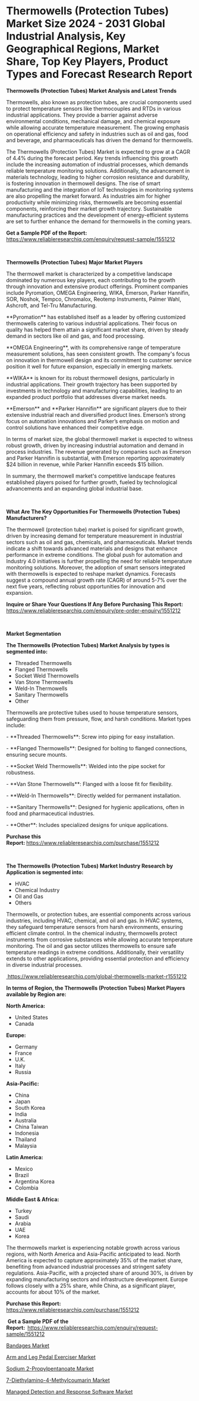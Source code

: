 <p><h1>Thermowells (Protection Tubes) Market Size 2024 - 2031 Global Industrial Analysis, Key Geographical Regions, Market Share, Top Key Players, Product Types and Forecast Research Report</h1></p><p><strong>Thermowells (Protection Tubes) Market Analysis and Latest Trends</strong></p>
<p><p>Thermowells, also known as protection tubes, are crucial components used to protect temperature sensors like thermocouples and RTDs in various industrial applications. They provide a barrier against adverse environmental conditions, mechanical damage, and chemical exposure while allowing accurate temperature measurement. The growing emphasis on operational efficiency and safety in industries such as oil and gas, food and beverage, and pharmaceuticals has driven the demand for thermowells.</p><p>The Thermowells (Protection Tubes) Market is expected to grow at a CAGR of 4.4% during the forecast period. Key trends influencing this growth include the increasing automation of industrial processes, which demands reliable temperature monitoring solutions. Additionally, the advancement in materials technology, leading to higher corrosion resistance and durability, is fostering innovation in thermowell designs. The rise of smart manufacturing and the integration of IoT technologies in monitoring systems are also propelling the market forward. As industries aim for higher productivity while minimizing risks, thermowells are becoming essential components, reinforcing their market growth trajectory. Sustainable manufacturing practices and the development of energy-efficient systems are set to further enhance the demand for thermowells in the coming years.</p></p>
<p><strong>Get a Sample PDF of the Report:&nbsp;</strong> <a href="https://www.reliableresearchiq.com/enquiry/request-sample/1551212">https://www.reliableresearchiq.com/enquiry/request-sample/1551212</a></p>
<p>&nbsp;</p>
<p><strong>Thermowells (Protection Tubes) Major Market Players</strong></p>
<p><p>The thermowell market is characterized by a competitive landscape dominated by numerous key players, each contributing to the growth through innovation and extensive product offerings. Prominent companies include Pyromation, OMEGA Engineering, WIKA, Emerson, Parker Hannifin, SOR, Noshok, Tempco, Chromalox, Reotemp Instruments, Palmer Wahl, Ashcroft, and Tel-Tru Manufacturing.</p><p>**Pyromation** has established itself as a leader by offering customized thermowells catering to various industrial applications. Their focus on quality has helped them attain a significant market share, driven by steady demand in sectors like oil and gas, and food processing.</p><p>**OMEGA Engineering**, with its comprehensive range of temperature measurement solutions, has seen consistent growth. The company's focus on innovation in thermowell design and its commitment to customer service position it well for future expansion, especially in emerging markets.</p><p>**WIKA** is known for its robust thermowell designs, particularly in industrial applications. Their growth trajectory has been supported by investments in technology and manufacturing capabilities, leading to an expanded product portfolio that addresses diverse market needs.</p><p>**Emerson** and **Parker Hannifin** are significant players due to their extensive industrial reach and diversified product lines. Emerson’s strong focus on automation innovations and Parker’s emphasis on motion and control solutions have enhanced their competitive edge.</p><p>In terms of market size, the global thermowell market is expected to witness robust growth, driven by increasing industrial automation and demand in process industries. The revenue generated by companies such as Emerson and Parker Hannifin is substantial, with Emerson reporting approximately $24 billion in revenue, while Parker Hannifin exceeds $15 billion. </p><p>In summary, the thermowell market's competitive landscape features established players poised for further growth, fueled by technological advancements and an expanding global industrial base.</p></p>
<p>&nbsp;</p>
<p><strong>What Are The Key Opportunities For Thermowells (Protection Tubes) Manufacturers?</strong></p>
<p><p>The thermowell (protection tube) market is poised for significant growth, driven by increasing demand for temperature measurement in industrial sectors such as oil and gas, chemicals, and pharmaceuticals. Market trends indicate a shift towards advanced materials and designs that enhance performance in extreme conditions. The global push for automation and Industry 4.0 initiatives is further propelling the need for reliable temperature monitoring solutions. Moreover, the adoption of smart sensors integrated with thermowells is expected to reshape market dynamics. Forecasts suggest a compound annual growth rate (CAGR) of around 5-7% over the next five years, reflecting robust opportunities for innovation and expansion.</p></p>
<p><strong>Inquire or Share Your Questions If Any Before Purchasing This Report:</strong> <a href="https://www.reliableresearchiq.com/enquiry/pre-order-enquiry/1551212">https://www.reliableresearchiq.com/enquiry/pre-order-enquiry/1551212</a></p>
<p>&nbsp;</p>
<p><strong>Market Segmentation</strong></p>
<p><strong>The Thermowells (Protection Tubes) Market Analysis by types is segmented into:</strong></p>
<p><ul><li>Threaded Thermowells</li><li>Flanged Thermowells</li><li>Socket Weld Thermowells</li><li>Van Stone Thermowells</li><li>Weld-In Thermowells</li><li>Sanitary Thermowells</li><li>Other</li></ul></p>
<p><p>Thermowells are protective tubes used to house temperature sensors, safeguarding them from pressure, flow, and harsh conditions. Market types include:</p><p>- **Threaded Thermowells**: Screw into piping for easy installation.</p><p>- **Flanged Thermowells**: Designed for bolting to flanged connections, ensuring secure mounts.</p><p>- **Socket Weld Thermowells**: Welded into the pipe socket for robustness.</p><p>- **Van Stone Thermowells**: Flanged with a loose fit for flexibility.</p><p>- **Weld-In Thermowells**: Directly welded for permanent installation.</p><p>- **Sanitary Thermowells**: Designed for hygienic applications, often in food and pharmaceutical industries.</p><p>- **Other**: Includes specialized designs for unique applications.</p></p>
<p><strong>Purchase this Report:&nbsp;</strong><a href="https://www.reliableresearchiq.com/purchase/1551212">https://www.reliableresearchiq.com/purchase/1551212</a></p>
<p>&nbsp;</p>
<p><strong>The Thermowells (Protection Tubes) Market Industry Research by Application is segmented into:</strong></p>
<p><ul><li>HVAC</li><li>Chemical Industry</li><li>Oil and Gas</li><li>Others</li></ul></p>
<p><p>Thermowells, or protection tubes, are essential components across various industries, including HVAC, chemical, and oil and gas. In HVAC systems, they safeguard temperature sensors from harsh environments, ensuring efficient climate control. In the chemical industry, thermowells protect instruments from corrosive substances while allowing accurate temperature monitoring. The oil and gas sector utilizes thermowells to ensure safe temperature readings in extreme conditions. Additionally, their versatility extends to other applications, providing essential protection and efficiency in diverse industrial processes.</p></p>
<p><a href="https://www.reliableresearchiq.com/global-thermowells-market-r1551212">&nbsp;https://www.reliableresearchiq.com/global-thermowells-market-r1551212</a></p>
<p><strong>In terms of Region, the Thermowells (Protection Tubes) Market Players available by Region are:</strong></p>
<p>
    <p> <strong> North America: </strong>
        <ul>
            <li>United States</li>
            <li>Canada</li>
        </ul>
        </p> 
    <p> <strong> Europe: </strong>
        <ul>
            <li>Germany</li>
            <li>France</li>
            <li>U.K.</li>
            <li>Italy</li>
            <li>Russia</li>
        </ul>
        </p> 
    <p> <strong> Asia-Pacific: </strong>
        <ul>
            <li>China</li>
            <li>Japan</li>
            <li>South Korea</li>
            <li>India</li>
            <li>Australia</li>
            <li>China Taiwan</li>
            <li>Indonesia</li>
            <li>Thailand</li>
            <li>Malaysia</li>
        </ul>
        </p> 
    <p> <strong> Latin America: </strong>
        <ul>
            <li>Mexico</li>
            <li>Brazil</li>
            <li>Argentina Korea</li>
            <li>Colombia</li>
        </ul>
        </p> 
    <p> <strong> Middle East & Africa: </strong>
        <ul>
            <li>Turkey</li>
            <li>Saudi</li>
            <li>Arabia</li>
            <li>UAE</li>
            <li>Korea</li>
        </ul>
    </p>
    </p>
<p><p>The thermowells market is experiencing notable growth across various regions, with North America and Asia-Pacific anticipated to lead. North America is expected to capture approximately 35% of the market share, benefiting from advanced industrial processes and stringent safety regulations. Asia-Pacific, with a projected share of around 30%, is driven by expanding manufacturing sectors and infrastructure development. Europe follows closely with a 25% share, while China, as a significant player, accounts for about 10% of the market.</p></p>
<p><strong>Purchase this Report: </strong><a href="https://www.reliableresearchiq.com/purchase/1551212">https://www.reliableresearchiq.com/purchase/1551212</a></p>
<p>&nbsp;<strong>Get a Sample PDF of the Report:&nbsp;&nbsp;</strong><a href="https://www.reliableresearchiq.com/enquiry/request-sample/1551212">https://www.reliableresearchiq.com/enquiry/request-sample/1551212</a></p>
<p><strong></strong></p>
<p><p><a href="https://issuu.com/reportprime-2/docs/bandages-market-size-2030.pptx_1e87b3cc58ae4b">Bandages Market</a></p><p><a href="https://www.linkedin.com/pulse/strategic-roadmap-success-global-arm-leg-pedal-exerciser-b6fqe">Arm and Leg Pedal Exerciser Market</a></p><p><a href="https://medium.com/@sanjidakhan901/global-sodium-2-propylpentanoate-market-size-and-market-trends-analysis-by-regional-outlook-8234e8377be1?postPublishedType=repub">Sodium 2-Propylpentanoate Market</a></p><p><a href="https://medium.com/@sanjidakhan901/7-diethylamino-4-methylcoumarin-market-insights-market-products-and-regional-analysis-forecasted-ed1478dd370a?postPublishedType=repub">7-Diethylamino-4-Methylcoumarin Market</a></p><p><a href="https://www.linkedin.com/pulse/managed-detection-response-software-market-size-segmentation-bwfle">Managed Detection and Response Software Market</a></p></p>